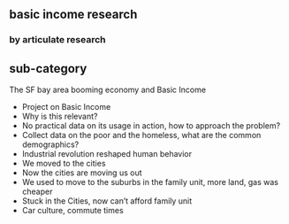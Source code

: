## basic income research
### by articulate research

## sub-category
The SF bay area booming economy and
Basic Income

- Project on Basic Income
- Why is this relevant?
- No practical data on its usage in action, how to approach the problem?
- Collect data on the poor and the homeless, what are the common demographics?
- Industrial revolution reshaped human behavior
- We moved to the cities
- Now the cities are moving us out
- We used to move to the suburbs in the family unit, more land, gas was cheaper
- Stuck in the Cities, now can’t afford family unit
- Car culture, commute times
